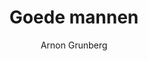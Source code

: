 ---
title: "Goede mannen"
author: "Arnon Grunberg"
isbn: "9038805357"
isbn13: "9789038805351"
rating: "2"
publisher: "Nijgh & van Ditmar"
pages: "480"
publishYear: "2018"
read: "2018"
goodreads_id: "39940784"
language: "nl"
---